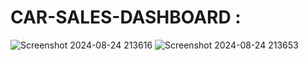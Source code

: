 # CAR-SALES-DASHBOARD :

![Screenshot 2024-08-24 213616](https://github.com/user-attachments/assets/c419f4df-8f8a-43a4-b861-f7d9f698b9cb)
![Screenshot 2024-08-24 213653](https://github.com/user-attachments/assets/baa931ab-0b90-4635-8a94-fc3453c815ae)
